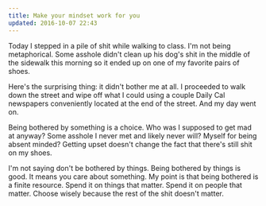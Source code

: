 ```yaml
---
title: Make your mindset work for you 
updated: 2016-10-07 22:43
---
```


Today I stepped in a pile of shit while walking to class. I'm not being metaphorical. Some asshole didn't clean up his dog's shit in the middle of the sidewalk this morning so it ended up on one of my favorite pairs of shoes.

Here's the surprising thing: it didn't bother me at all. I proceeded to walk down the street and wipe off what I could using a couple Daily Cal newspapers conveniently located at the end of the street. And my day went on.

Being bothered by something is a choice. Who was I supposed to get mad at anyway? Some asshole I never met and likely never will? Myself for being absent minded? Getting upset doesn't change the fact that there's still shit on my shoes.

I'm not saying don't be bothered by things. Being bothered by things is good. It means you care about something. My point is that being bothered is a finite resource. Spend it on things that matter. Spend it on people that matter. Choose wisely because the rest of the shit doesn't matter.
